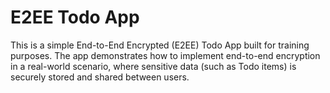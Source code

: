 # E2EE Todo App

This is a simple End-to-End Encrypted (E2EE) Todo App built for training purposes.
The app demonstrates how to implement end-to-end encryption in a real-world scenario, where sensitive data (such as Todo items) is securely stored and shared between users.
